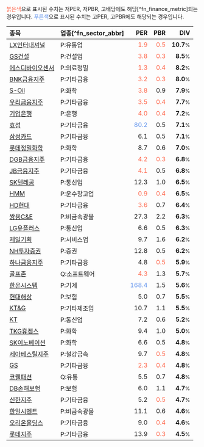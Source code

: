 <span style="color:tomato">붉은색</span>으로 표시된 수치는 저PER, 저PBR, 고배당에도 해당[^fn_finance_metric]되는 경우입니다. <span style="color:cornflowerblue">푸른색</span>으로 표시된 수치는 고PER, 고PBR에도 해당되는 경우입니다.

| **종목** | **업종**[^fn_sector_abbr] | **PER** | **PBR** | **DIV** |
| :--- | :--- | --: | --: | --: |
| [LX인터내셔널](/001120/) | P:유통업 | <span style="color:tomato">1.9</span> | <span style="color:tomato">0.5</span> | **10.7**<small>%</small> |
| [GS건설](/006360/) | P:건설업 | <span style="color:tomato">3.8</span> | <span style="color:tomato">0.3</span> | **8.5**<small>%</small> |
| [에스디바이오센서](/137310/) | P:의료정밀 | <span style="color:tomato">1.3</span> | <span style="color:tomato">0.4</span> | **8.2**<small>%</small> |
| [BNK금융지주](/138930/) | P:기타금융 | <span style="color:tomato">3.2</span> | <span style="color:tomato">0.3</span> | **8.0**<small>%</small> |
| [S-Oil](/010950/) | P:화학 | <span style="color:tomato">3.8</span> | 0.9 | **7.9**<small>%</small> |
| [우리금융지주](/316140/) | P:기타금융 | <span style="color:tomato">3.5</span> | <span style="color:tomato">0.4</span> | **7.7**<small>%</small> |
| [기업은행](/024110/) | P:은행 | <span style="color:tomato">4.0</span> | <span style="color:tomato">0.4</span> | **7.2**<small>%</small> |
| [효성](/004800/) | P:기타금융 | <span style="color:cornflowerblue">80.2</span> | 0.5 | **7.1**<small>%</small> |
| [삼성카드](/029780/) | P:기타금융 | 6.1 | 0.5 | **7.1**<small>%</small> |
| [롯데정밀화학](/004000/) | P:화학 | 8.7 | 0.6 | **7.0**<small>%</small> |
| [DGB금융지주](/139130/) | P:기타금융 | <span style="color:tomato">4.2</span> | <span style="color:tomato">0.3</span> | **6.8**<small>%</small> |
| [JB금융지주](/175330/) | P:기타금융 | <span style="color:tomato">4.1</span> | 0.5 | **6.8**<small>%</small> |
| [SK텔레콤](/017670/) | P:통신업 | 12.3 | 1.0 | **6.5**<small>%</small> |
| [HMM](/011200/) | P:운수창고업 | <span style="color:tomato">0.9</span> | <span style="color:tomato">0.4</span> | **6.5**<small>%</small> |
| [HD현대](/267250/) | P:기타금융 | <span style="color:tomato">3.6</span> | 0.7 | **6.4**<small>%</small> |
| [쌍용C&E](/003410/) | P:비금속광물 | 27.3 | 2.2 | **6.3**<small>%</small> |
| [LG유플러스](/032640/) | P:통신업 | 6.6 | 0.5 | **6.3**<small>%</small> |
| [제일기획](/030000/) | P:서비스업 | 9.7 | 1.6 | **6.2**<small>%</small> |
| [NH투자증권](/005940/) | P:증권 | 12.8 | 0.5 | **6.2**<small>%</small> |
| [하나금융지주](/086790/) | P:기타금융 | 4.8 | <span style="color:tomato">0.5</span> | **5.9**<small>%</small> |
| [골프존](/215000/) | Q:소프트웨어 | <span style="color:tomato">4.3</span> | 1.3 | **5.7**<small>%</small> |
| [한온시스템](/018880/) | P:기계 | <span style="color:cornflowerblue">168.4</span> | 1.5 | **5.6**<small>%</small> |
| [현대해상](/001450/) | P:보험 | 5.0 | 0.7 | **5.5**<small>%</small> |
| [KT&G](/033780/) | P:기타제조업 | 10.7 | 1.1 | **5.5**<small>%</small> |
| [KT](/030200/) | P:통신업 | 7.2 | 0.6 | **5.2**<small>%</small> |
| [TKG휴켐스](/069260/) | P:화학 | 9.4 | 1.0 | **5.0**<small>%</small> |
| [SK이노베이션](/096770/) | P:화학 | 6.6 | 0.5 | **4.8**<small>%</small> |
| [세아베스틸지주](/001430/) | P:철강금속 | 9.7 | <span style="color:tomato">0.5</span> | **4.8**<small>%</small> |
| [GS](/078930/) | P:기타금융 | <span style="color:tomato">2.3</span> | <span style="color:tomato">0.4</span> | **4.8**<small>%</small> |
| [코웰패션](/033290/) | Q:유통 | 5.5 | 0.7 | **4.8**<small>%</small> |
| [DB손해보험](/005830/) | P:보험 | 6.0 | 1.1 | **4.7**<small>%</small> |
| [신한지주](/055550/) | P:기타금융 | 5.2 | <span style="color:tomato">0.5</span> | **4.7**<small>%</small> |
| [한일시멘트](/300720/) | P:비금속광물 | 11.1 | 0.6 | **4.6**<small>%</small> |
| [오리온홀딩스](/001800/) | P:기타금융 | 9.0 | <span style="color:tomato">0.4</span> | **4.6**<small>%</small> |
| [롯데지주](/004990/) | P:기타금융 | 13.9 | <span style="color:tomato">0.3</span> | **4.5**<small>%</small> |